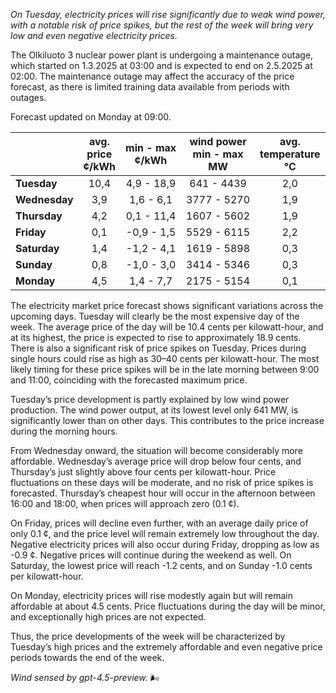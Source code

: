 *On Tuesday, electricity prices will rise significantly due to weak wind power, with a notable risk of price spikes, but the rest of the week will bring very low and even negative electricity prices.*

The Olkiluoto 3 nuclear power plant is undergoing a maintenance outage, which started on 1.3.2025 at 03:00 and is expected to end on 2.5.2025 at 02:00. The maintenance outage may affect the accuracy of the price forecast, as there is limited training data available from periods with outages.

Forecast updated on Monday at 09:00.

|              | avg.<br>price<br>¢/kWh | min - max<br>¢/kWh | wind power<br>min - max<br>MW | avg.<br>temperature<br>°C |
|:-------------|:----------------:|:----------------:|:-------------:|:-------------:|
| **Tuesday**      |       10,4       |    4,9 - 18,9    |     641 - 4439     |       2,0       |
| **Wednesday**  |       3,9        |    1,6 - 6,1     |    3777 - 5270     |       1,9       |
| **Thursday**      |       4,2        |    0,1 - 11,4    |    1607 - 5602     |       1,9       |
| **Friday**    |       0,1        |   -0,9 - 1,5     |    5529 - 6115     |       2,2       |
| **Saturday**     |       1,4        |   -1,2 - 4,1     |    1619 - 5898     |       0,3       |
| **Sunday**    |       0,8        |   -1,0 - 3,0     |    3414 - 5346     |       0,3       |
| **Monday**    |       4,5        |    1,4 - 7,7     |    2175 - 5154     |       0,1       |

The electricity market price forecast shows significant variations across the upcoming days. Tuesday will clearly be the most expensive day of the week. The average price of the day will be 10.4 cents per kilowatt-hour, and at its highest, the price is expected to rise to approximately 18.9 cents. There is also a significant risk of price spikes on Tuesday. Prices during single hours could rise as high as 30–40 cents per kilowatt-hour. The most likely timing for these price spikes will be in the late morning between 9:00 and 11:00, coinciding with the forecasted maximum price.

Tuesday’s price development is partly explained by low wind power production. The wind power output, at its lowest level only 641 MW, is significantly lower than on other days. This contributes to the price increase during the morning hours.

From Wednesday onward, the situation will become considerably more affordable. Wednesday’s average price will drop below four cents, and Thursday’s just slightly above four cents per kilowatt-hour. Price fluctuations on these days will be moderate, and no risk of price spikes is forecasted. Thursday’s cheapest hour will occur in the afternoon between 16:00 and 18:00, when prices will approach zero (0.1 ¢).

On Friday, prices will decline even further, with an average daily price of only 0.1 ¢, and the price level will remain extremely low throughout the day. Negative electricity prices will also occur during Friday, dropping as low as -0.9 ¢. Negative prices will continue during the weekend as well. On Saturday, the lowest price will reach -1.2 cents, and on Sunday -1.0 cents per kilowatt-hour.

On Monday, electricity prices will rise modestly again but will remain affordable at about 4.5 cents. Price fluctuations during the day will be minor, and exceptionally high prices are not expected.

Thus, the price developments of the week will be characterized by Tuesday’s high prices and the extremely affordable and even negative price periods towards the end of the week.

*Wind sensed by gpt-4.5-preview.* 🌬️
